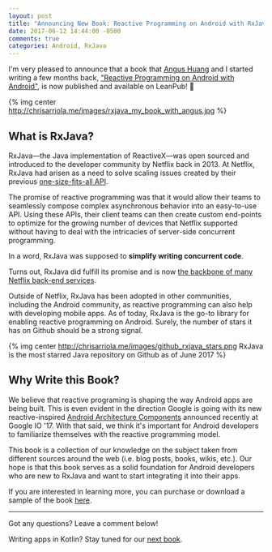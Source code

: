```yaml
---
layout: post
title: "Announcing New Book: Reactive Programming on Android with RxJava"
date: 2017-06-12 14:44:00 -0500
comments: true
categories: Android, RxJava
---
```


I'm very pleased to announce that a book that [Angus Huang](https://www.linkedin.com/in/ahuang13/) and I started writing a few months back, ["Reactive Programming on Android with Android"](https://leanpub.com/reactiveandroid), is now published and available on LeanPub! 🎉

{% img center http://chrisarriola.me/images/rxjava_my_book_with_angus.jpg %}

## What is RxJava?

RxJava—the Java implementation of ReactiveX—was open sourced and introduced to the developer community by Netflix back in 2013. At Netflix, RxJava had arisen as a need to solve scaling issues created by their previous [one-size-fits-all API](https://medium.com/netflix-techblog/embracing-the-differences-inside-the-netflix-api-redesign-15fd8b3dc49d). 

The promise of reactive programming was that it would allow their teams to seamlessly compose complex asynchronous behavior into an easy-to-use API. Using these APIs, their client teams can then create custom end-points to optimize for the growing number of devices that Netflix supported without having to deal with the intricacies of server-side concurrent programming. 

In a word, RxJava was supposed to **simplify writing concurrent code**.

Turns out, RxJava did fulfill its promise and is now [the backbone of many Netflix back-end services](https://medium.com/netflix-techblog/reactive-programming-in-the-netflix-api-with-rxjava-7811c3a1496a). 

Outside of Netflix, RxJava has been adopted in other communities, including the Android community, as reactive programming can also help with developing mobile apps. As of today, RxJava is the go-to library for enabling reactive programming on Android. Surely, the number of stars it has on Github should be a strong signal.

{% img center http://chrisarriola.me/images/github_rxjava_stars.png RxJava is the most starred Java repository on Github as of June 2017 %}

## Why Write this Book?

We believe that reactive programing is shaping the way Android apps are being built. This is even evident in the direction Google is going with its new reactive-inspired [Android Architecture Components](https://developer.android.com/topic/libraries/architecture/index.html) announced recently at Google IO '17. With that said, we think it's important for Android developers to familiarize themselves with the reactive programming model.

This book is a collection of our knowledge on the subject taken from different sources around the web (i.e. blog posts, books, wikis, etc.). Our hope is that this book serves as a solid foundation for Android developers who are new to RxJava and want to start integrating it into their apps.

If you are interested in learning more, you can purchase or download a sample of the book [here](https://leanpub.com/reactiveandroid). 

------
Got any questions? Leave a comment below!

Writing apps in Kotlin? Stay tuned for our [next book](https://leanpub.com/reactiveandroidrxkotlin).